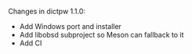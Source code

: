 Changes in dictpw 1.1.0:

- Add Windows port and installer
- Add libobsd subproject so Meson can fallback to it
- Add CI

